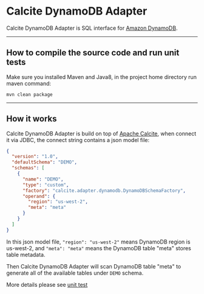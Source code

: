 # Calcite DynamoDB Adapter

Calcite DynamoDB Adapter is SQL interface for [Amazon DynamoDB](http://docs.aws.amazon.com/amazondynamodb/latest/developerguide/Introduction.html).

----
## How to compile the source code and run unit tests
Make sure you installed Maven and Java8, in the project home directory run maven command:

    mvn clean package

----
## How it works
Calcite DynamoDB Adapter is build on top of [Apache Calcite](https://calcite.apache.org/), when connect it via JDBC, the connect string contains a json model file:
```json
{
  "version": "1.0",
  "defaultSchema": "DEMO",
  "schemas": [
    {
      "name": "DEMO",
      "type": "custom",
      "factory": "calcite.adapter.dynamodb.DynamoDBSchemaFactory",
      "operand": {
        "region": "us-west-2",
        "meta": "meta"
      }
    }
  ]
}
```
In this json model file, `"region": "us-west-2"` means DynamoDB region is us-west-2, and `"meta": "meta"` means the DynamoDB table "meta" stores table metadata.

Then Calcite DynamoDB Adapter will scan DynamoDB table "meta" to generate all of the available tables under `DEMO` schema.

More details please see [unit test](src/test/java/calcite/adapter/dynamodb/TestDynamoDBAdapter.java)
